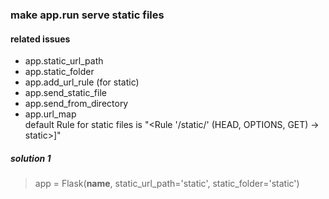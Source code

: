 
### make app.run serve static files
#### related issues
* app.static_url_path  
* app.static_folder  
* app.add_url_rule (for static)  
* app.send_static_file  
* app.send_from_directory  
* app.url_map  
    default Rule for static files is "<Rule '/static/<filename>' (HEAD, OPTIONS, GET) -> static>]"


##### solution 1
> app = Flask(__name__, static_url_path='static', static_folder='static')  


